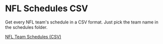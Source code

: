# NFL Schedules CSV
Get every NFL team's schedule in a CSV format. Just pick the team name in the schedules folder.

[NFL Team Schedules (CSV)](schedules)
